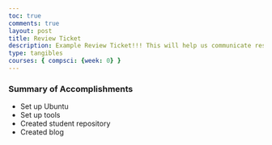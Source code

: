 ```yaml
---
toc: true
comments: true
layout: post
title: Review Ticket
description: Example Review Ticket!!! This will help us communicate results.
type: tangibles
courses: { compsci: {week: 0} }
---
```


### Summary of Accomplishments
- Set up Ubuntu
- Set up tools
- Created student repository
- Created blog